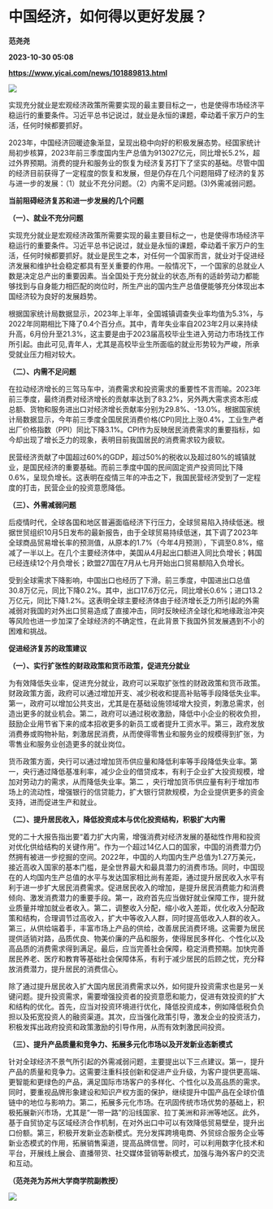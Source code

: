 # 中国经济，如何得以更好发展？
**范尧尧**

**2023-10-30 05:08**

**https://www.yicai.com/news/101889813.html**

![](https://imgcdn.yicai.com/uppics/slides/2023/10/7f4443e5ded374c957894f266dfaffbe.jpg)

实现充分就业是宏观经济政策所需要实现的最主要目标之一，也是使得市场经济平稳运行的重要条件。习近平总书记说过，就业是永恒的课题，牵动着千家万户的生活，任何时候都要抓好。

2023年，中国经济回暖迹象渐显，呈现出稳中向好的积极发展态势。经国家统计局初步核算，2023年前三季度国内生产总值为913027亿元，同比增长5.2%，超过外界预期。消费的提升和服务业的恢复为经济复苏打下了坚实的基础。尽管中国的经济目前获得了一定程度的恢复和发展，但是仍存在几个问题阻碍了经济的复苏与进一步的发展：（1）就业不充分问题。（2）内需不足问题。(3)外需减弱问题。

**当前阻碍经济复苏和进一步发展的几个问题**

**（一）、就业不充分问题**

实现充分就业是宏观经济政策所需要实现的最主要目标之一，也是使得市场经济平稳运行的重要条件。习近平总书记说过，就业是永恒的课题，牵动着千家万户的生活，任何时候都要抓好。就业是民生之本，对任何一个国家而言，就业对于促进经济发展和维护社会稳定都具有至关重要的作用。一般情况下，一个国家的总就业人数是决定总产出的重要因素。当全国处于充分就业的状态,所有的适龄劳动力都能够找到与自身能力相匹配的岗位时，所生产出的国内生产总值便能够充分体现出本国经济较为良好的发展趋势。

根据国家统计局数据显示，2023年上半年，全国城镇调查失业率均值为5.3%，与2022年同期相比下降了0.4个百分点。其中，青年失业率自2023年2月以来持续升高，6月份升至21.3%，这主要是由于2023届高校毕业生进入劳动力市场找工作所引起。由此可见,青年人，尤其是高校毕业生所面临的就业形势较为严峻，所承受就业压力相对较大。

**（二）、内需不足问题**

在拉动经济增长的三驾马车中，消费需求和投资需求的重要性不言而喻。2023年前三季度，最终消费对经济增长的贡献率达到了83.2%，另外两大需求资本形成总额、货物和服务进出口对经济增长贡献率分别为29.8%、-13.0%。根据国家统计局数据显示，今年前三季度全国居民消费价格(CPI)同比上涨0.4%，工业生产者出厂价格指数（PPI）同比下降3.1%。CPI作为反映居民消费需求的重要指标，如今却出现了增长乏力的现象，表明目前我国居民的消费需求较为疲软。

民营经济贡献了中国超过60%的GDP，超过50%的税收以及超过80%的城镇就业，是国民经济的重要基础。而前三季度中国的民间固定资产投资同比下降0.6%，呈现负增长。这表明在疫情三年的冲击之下，我国民营经济受到了一定程度的打击，民营企业的投资意愿降低。

**（三）、外需减弱问题**

后疫情时代，全球各国和地区普遍面临经济下行压力，全球贸易陷入持续低迷。根据世贸组织10月5日发布的最新报告，由于全球贸易持续低迷，其下调了2023年全球商品贸易增长率的预测值，从原本的1.7%（今年4月预测），下调至0.8%，缩减了一半以上。在几个主要经济体中，美国从4月起出口额进入同比负增长；韩国已经连续12个月负增长；欧盟27国在7月从七月开始出口贸易额陷入负增长。

受到全球需求下降影响，中国出口也经历了下滑。前三季度，中国进出口总值30.8万亿元，同比下降0.2%。其中，出口17.6万亿元，同比增长0.6%；进口13.2万亿元，同比下降1.2%。这表明全球主要经济体由于经济增长乏力所引起的外需减弱对我国的对外出口贸易造成了直接冲击，同时反映经济全球化和地缘政治冲突等风险也进一步加深了全球经济的不确定性，在此背景下我国外贸发展遇到不小的困难和挑战。

**促进经济复苏的政策建议**

**（一）、实行扩张性的财政政策和货币政策，促进充分就业**

为有效降低失业率，促进充分就业，政府可以采取扩张性的财政政策和货币政策。财政政策方面，政府可以通过增加开支、减少税收和提高补贴等手段降低失业率。第一，政府可以增加公共支出，尤其是在基础设施领域增大投资，刺激总需求，创造出更多的就业机会。第二，政府可以通过税收激励，降低中小企业的税收负担，鼓励企业用节省下来的成本招收更多的新员工或者提升工资水平。第三，政府发放消费券或购物补贴，刺激居民消费，从而使得零售业和服务业的规模得到扩张，为零售业和服务业创造更多的就业岗位。

货币政策方面，央行可以通过增加货币供应量和降低利率等手段降低失业率。第一，央行通过降低基准利率，减少企业的借贷成本，有利于企业扩大投资规模，增加对劳动力的需求，从而降低失业率。第二 ，央行增加货币供应量有利于增加市场上的流动性，增强银行的信贷能力，扩大银行贷款规模，为企业提供更多的资金支持，进而促进生产和就业。

**（二）、提升居民收入，降低投资成本与优化投资结构，积极扩大内需**

党的二十大报告指出要“着力扩大内需，增强消费对经济发展的基础性作用和投资对优化供给结构的关键作用”。作为一个超过14亿人口的国家，中国的消费潜力仍然拥有被进一步挖掘的空间。2022年，中国的人均国内生产总值为1.27万美元，接近高收入国家的基本门槛，是全世界最大和最具潜力的消费市场。同时，中国现在的人均国内生产总值的水平与发达国家相比尚有差距，通过提升居民收入水平有利于进一步扩大居民消费需求。促进居民收入的增加，是提升居民消费能力和消费倾向、激发消费潜力的重要手段。第一，政府首先应当做好就业保障工作，提升就业质量并增加就业者收入。第二，调整收入分配，缩小收入差距，优化收入分配政策和结构，合理调节过高收入，扩大中等收入人群，同时提高低收入人群的收入。第三，从供给端着手，丰富市场上产品的供给，改善居民消费环境。这需要为居民提供适销对路，品质优良、物美价廉的产品和服务，使得居民多样化、个性化以及高品质的消费需求得到满足。最后，应当完善社会保障，稳定消费预期。加快完善居民养老、医疗和教育等基础社会保障体系，有利于减少居民的后顾之忧，充分释放消费潜力，提升居民的消费信心。

除了通过提升居民收入扩大国内居民消费需求以外，如何提升投资需求也是另一关键问题。提升投资需求，需要增强投资者的投资意愿和能力，促进有效投资的扩大和结构的优化。首先，应当对投资环境进行优化，降低投资成本，例如降低税负负担以及拓宽投资人的融资渠道。其次，应当强化政策引导，激发企业的投资活力，积极发挥出政府投资和政策激励的引导作用，从而有效刺激民间投资。

**（三）、提升产品质量和竞争力、拓展多元化市场以及开发新业态新模式**

针对全球经济不景气所引起的外需减弱问题，主要提出以下三点建议。第一，提升产品的质量和竞争力。这需要注重科技创新和促进产业升级，为客户提供更高端、更智能和更绿色的产品，满足国际市场客户的多样化、个性化以及高品质的需求。同时，要重视品牌形象建设和知识产权方面的保护，继续提升中国产品在全球价值链中的地位与影响力。第二，拓展多元化市场。在巩固传统市场优势的基础上，积极拓展新兴市场，尤其是“一带一路”的沿线国家、拉丁美洲和非洲等地区。此外，基于自贸协定与区域经济合作机制，在对外出口中可以有效降低贸易壁垒，提升出口份额。第三，积极开发新业态新模式。充分发挥跨境电商、外贸综合服务企业等新业态模式的作用，拓展销售渠道，提高品牌信誉。同时，可以利用数字化技术和平台，开展线上展会、直播带货、社交媒体营销等新模式，加强与海外客户的交流和互动。

**（范尧尧为苏州大学商学院副教授）**

**![](https://imgcdn.yicai.com/uppics/images/2023/10/2d0aa5a870c529621329ea4b8062dec6.jpg)**